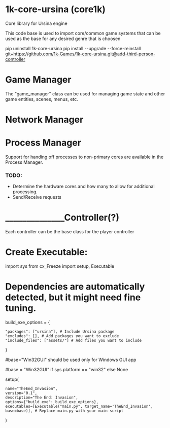 # 1k-core-ursina (core1k)
Core library for Ursina engine

This code base is used to import core/common game systems that can be used as the base for any desired genre that is choosen

pip uninstall 1k-core-ursina
pip install --upgrade --force-reinstall git+https://github.com/1k-Games/1k-core-ursina.git@add-third-person-controller
# Game Manager
The "game_manager" class can be used for managing game state and other game entities, scenes, menus, etc.

# Network Manager

# Process Manager
Support for handing off processes to non-primary cores are available in the Process Manager.

### TODO:
* Determine the hardware cores and how many to allow for additional processing. 
* Send/Receive requests 

# ______________Controller(?)
Each controller can be the base class for the player controller

# Create Executable:
import sys
from cx_Freeze import setup, Executable

# Dependencies are automatically detected, but it might need fine tuning.
build_exe_options = {

    "packages": ["ursina"], # Include Ursina package
    "excludes": [], # Add packages you want to exclude
    "include_files": ["assets/"] # Add files you want to include
}

#base="Win32GUI" should be used only for Windows GUI app

#base = "Win32GUI" if sys.platform == "win32" else None

setup(
    
    name="TheEnd_Invasion",
    version="0.1",
    description="The End: Invasion",
    options={"build_exe": build_exe_options},
    executables=[Executable("main.py", target_name='TheEnd_Invasion', base=base)], # Replace main.py with your main script
)